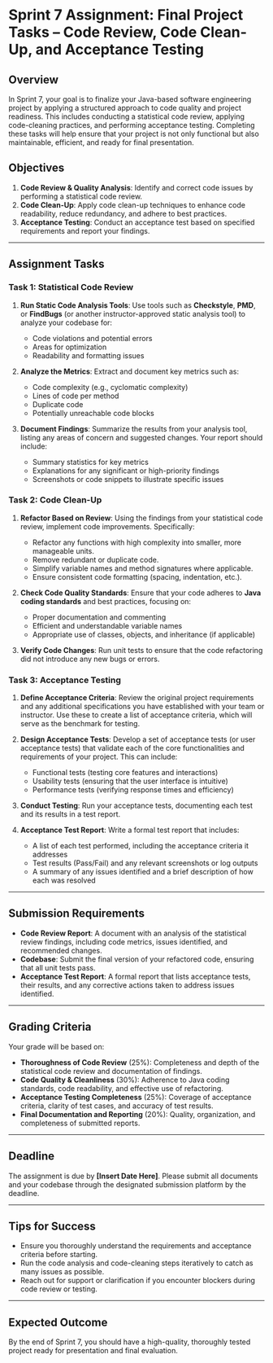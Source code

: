 # Sprint 7 Assignment: Final Project Tasks – Code Review, Code Clean-Up, and Acceptance Testing

## Overview
In Sprint 7, your goal is to finalize your Java-based software engineering project by applying a structured approach to code quality and project readiness. This includes conducting a statistical code review, applying code-cleaning practices, and performing acceptance testing. Completing these tasks will help ensure that your project is not only functional but also maintainable, efficient, and ready for final presentation.

## Objectives
1. **Code Review & Quality Analysis**: Identify and correct code issues by performing a statistical code review.
2. **Code Clean-Up**: Apply code clean-up techniques to enhance code readability, reduce redundancy, and adhere to best practices.
3. **Acceptance Testing**: Conduct an acceptance test based on specified requirements and report your findings.

---

## Assignment Tasks

### Task 1: Statistical Code Review
1. **Run Static Code Analysis Tools**: Use tools such as **Checkstyle**, **PMD**, or **FindBugs** (or another instructor-approved static analysis tool) to analyze your codebase for:
   - Code violations and potential errors
   - Areas for optimization
   - Readability and formatting issues

2. **Analyze the Metrics**: Extract and document key metrics such as:
   - Code complexity (e.g., cyclomatic complexity)
   - Lines of code per method
   - Duplicate code
   - Potentially unreachable code blocks

3. **Document Findings**: Summarize the results from your analysis tool, listing any areas of concern and suggested changes. Your report should include:
   - Summary statistics for key metrics
   - Explanations for any significant or high-priority findings
   - Screenshots or code snippets to illustrate specific issues

### Task 2: Code Clean-Up
1. **Refactor Based on Review**: Using the findings from your statistical code review, implement code improvements. Specifically:
   - Refactor any functions with high complexity into smaller, more manageable units.
   - Remove redundant or duplicate code.
   - Simplify variable names and method signatures where applicable.
   - Ensure consistent code formatting (spacing, indentation, etc.).

2. **Check Code Quality Standards**: Ensure that your code adheres to **Java coding standards** and best practices, focusing on:
   - Proper documentation and commenting
   - Efficient and understandable variable names
   - Appropriate use of classes, objects, and inheritance (if applicable)

3. **Verify Code Changes**: Run unit tests to ensure that the code refactoring did not introduce any new bugs or errors.

### Task 3: Acceptance Testing
1. **Define Acceptance Criteria**: Review the original project requirements and any additional specifications you have established with your team or instructor. Use these to create a list of acceptance criteria, which will serve as the benchmark for testing.

2. **Design Acceptance Tests**: Develop a set of acceptance tests (or user acceptance tests) that validate each of the core functionalities and requirements of your project. This can include:
   - Functional tests (testing core features and interactions)
   - Usability tests (ensuring that the user interface is intuitive)
   - Performance tests (verifying response times and efficiency)

3. **Conduct Testing**: Run your acceptance tests, documenting each test and its results in a test report.

4. **Acceptance Test Report**: Write a formal test report that includes:
   - A list of each test performed, including the acceptance criteria it addresses
   - Test results (Pass/Fail) and any relevant screenshots or log outputs
   - A summary of any issues identified and a brief description of how each was resolved

---

## Submission Requirements
- **Code Review Report**: A document with an analysis of the statistical review findings, including code metrics, issues identified, and recommended changes.
- **Codebase**: Submit the final version of your refactored code, ensuring that all unit tests pass.
- **Acceptance Test Report**: A formal report that lists acceptance tests, their results, and any corrective actions taken to address issues identified.

---

## Grading Criteria
Your grade will be based on:
- **Thoroughness of Code Review** (25%): Completeness and depth of the statistical code review and documentation of findings.
- **Code Quality & Cleanliness** (30%): Adherence to Java coding standards, code readability, and effective use of refactoring.
- **Acceptance Testing Completeness** (25%): Coverage of acceptance criteria, clarity of test cases, and accuracy of test results.
- **Final Documentation and Reporting** (20%): Quality, organization, and completeness of submitted reports.

---

## Deadline
The assignment is due by **[Insert Date Here]**. Please submit all documents and your codebase through the designated submission platform by the deadline.

---

## Tips for Success
- Ensure you thoroughly understand the requirements and acceptance criteria before starting.
- Run the code analysis and code-cleaning steps iteratively to catch as many issues as possible.
- Reach out for support or clarification if you encounter blockers during code review or testing.

---

## Expected Outcome
By the end of Sprint 7, you should have a high-quality, thoroughly tested project ready for presentation and final evaluation.
